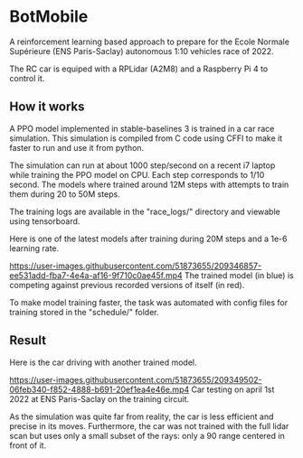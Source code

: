 # BotMobile

A reinforcement learning based approach to prepare for the Ecole Normale Supérieure (ENS Paris-Saclay) autonomous 1:10 vehicles race of 2022.

The RC car is equiped with a RPLidar (A2M8) and a Raspberry Pi 4 to control it.

## How it works

A PPO model implemented in stable-baselines 3 is trained in a car race simulation. This simulation is compiled from C code using CFFI to make it faster to run and use it from python.

The simulation can run at about 1000 step/second on a recent i7 laptop while training the PPO model on CPU.
Each step corresponds to 1/10 second.
The models where trained around 12M steps with attempts to train them during 20 to 50M steps.

The training logs are available in the "race_logs/" directory and viewable using tensorboard.

Here is one of the latest models after training during 20M steps and a 1e-6 learning rate.

https://user-images.githubusercontent.com/51873655/209346857-ee531add-fba7-4e4a-af16-9f710c0ae45f.mp4
The trained model (in blue) is competing against previous recorded versions of itself (in red).

To make model training faster, the task was automated with config files for training stored in the "schedule/" folder.

## Result

Here is the car driving with another trained model.

https://user-images.githubusercontent.com/51873655/209349502-06feb340-f852-4888-b691-20ef1ea4e46e.mp4
Car testing on april 1st 2022 at ENS Paris-Saclay on the training circuit.

As the simulation was quite far from reality, the car is less efficient and precise in its moves.
Furthermore, the car was not trained with the full lidar scan but uses only a small subset of the rays: only a 90 range centered in front of it.
